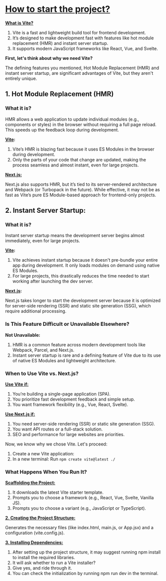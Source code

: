 # <u> How to start the project? </u>

**<u>What is Vite?</u>**

1.  Vite is a fast and lightweight build tool for frontend development.
2. It’s designed to make development fast with features like hot module replacement (HMR) and instant server startup.
3.  It supports modern JavaScript frameworks like React, Vue, and Svelte.

**First, let's think about why we need Vite?**

The defining features you mentioned, Hot Module Replacement (HMR) and instant server startup, are significant advantages of Vite, but they aren't entirely unique.

## 1. Hot Module Replacement (HMR)
### What it is?
HMR allows a web application to update individual modules (e.g., components or styles) in the browser without requiring a full page reload. This speeds up the feedback loop during development.

**<u>Vite</u>:**
1. Vite’s HMR is blazing fast because it uses ES Modules in the browser during development.
2. Only the parts of your code that change are updated, making the process seamless and almost instant, even for large projects.

**<u>Next.js:</u>**

Next.js also supports HMR, but it’s tied to its server-rendered architecture and Webpack (or Turbopack in the future). While effective, it may not be as fast as Vite’s pure ES Module-based approach for frontend-only projects.

## 2. Instant Server Startup:

### What it is?
Instant server startup means the development server begins almost immediately, even for large projects.

**<u>Vite</u>:**
1. Vite achieves instant startup because it doesn't pre-bundle your entire app during development. It only loads modules on demand using native ES Modules.
2. For large projects, this drastically reduces the time needed to start working after launching the dev server.

**<u>Next.js</u>:**

Next.js takes longer to start the development server because it is optimized for server-side rendering (SSR) and static site generation (SSG), which require additional processing.

### Is This Feature Difficult or Unavailable Elsewhere?
**Not Unavailable:**
1. HMR is a common feature across modern development tools like Webpack, Parcel, and Next.js.
2. Instant server startup is rare and a defining feature of Vite due to its use of native ES Modules and lightweight architecture.

### When to Use Vite vs. Next.js?
**<u>Use Vite if:</u>**

1. You’re building a single-page application (SPA).
2. You prioritize fast development feedback and simple setup.
3. You want framework flexibility (e.g., Vue, React, Svelte).

**<u>Use Next.js if:</u>**
1. You need server-side rendering (SSR) or static site generation (SSG).
2. You want API routes or a full-stack solution.
3. SEO and performance for large websites are priorities.

Now, we know why we chose Vite. Let's proceed:

1. Create a new Vite application:
2. In a new terminal: Run `npm create vite@latest ./`

### What Happens When You Run It?
**<u>Scaffolding the Project:</u>**

1. It downloads the latest Vite starter template.
2. Prompts you to choose a framework (e.g., React, Vue, Svelte, Vanilla JS).
3. Prompts you to choose a variant (e.g., JavaScript or TypeScript).

**<u>2. Creating the Project Structure:</u>**

Generates the necessary files (like index.html, main.js, or App.jsx) and a configuration (vite.config.js).

**<u>3. Installing Dependencies:</u>**
1. After setting up the project structure, it may suggest running npm install to install the required libraries.
2. It will ask whether to run a Vite installer?
3. Give yes, and ride through it.
4. You can check the initialization by running npm run dev in the terminal.